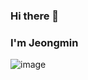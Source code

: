 ### Hi there 👋
### I'm Jeongmin
![image](https://user-images.githubusercontent.com/132030979/235042401-7d2d22d4-c185-4846-a674-f0efc54b56af.png)


<!--
**jjjjjmmmm/jjjjjmmmm** is a ✨ _special_ ✨ repository because its `README.md` (this file) appears on your GitHub profile.

Here are some ideas to get you started:

- 🔭 I’m currently working on Digital Hanaro
- 🌱 I’m currently learning Data analysis
- 👯 I’m looking to collaborate on HanaBank
- 🤔 I’m looking for help with ...
- 💬 Ask me about ...
- 📫 How to reach me: ...
- 😄 Pronouns: ...
- ⚡ Fun fact: ...
-->
